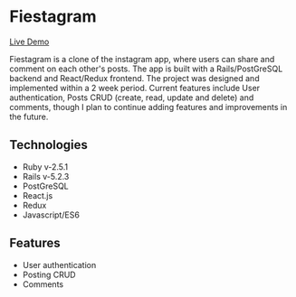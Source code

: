# Fiestagram 

[Live Demo](https://fiestagram-ks.herokuapp.com/#/home)

Fiestagram is a clone of the instagram app, where users can share and comment on each other's posts. The app is built with a Rails/PostGreSQL backend and React/Redux frontend. The project was designed and implemented within a 2 week period. Current features include User authentication, Posts CRUD (create, read, update and delete) and comments, though I plan to continue adding features and improvements in the future. 

## Technologies  
* Ruby v-2.5.1
* Rails v-5.2.3
* PostGreSQL
* React.js
* Redux
* Javascript/ES6

## Features
* User authentication 
* Posting CRUD 
* Comments 
